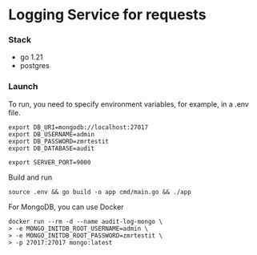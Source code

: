 # Logging Service for requests


### Stack
- go 1.21
- postgres 

### Launch
To run, you need to specify environment variables, for example, in a .env file.

```
export DB_URI=mongodb://localhost:27017
export DB_USERNAME=admin
export DB_PASSWORD=zmrtestit
export DB_DATABASE=audit

export SERVER_PORT=9000
```

Build and run
```
source .env && go build -o app cmd/main.go && ./app
```

For MongoDB, you can use Docker

```
docker run --rm -d --name audit-log-mongo \
> -e MONGO_INITDB_ROOT_USERNAME=admin \
> -e MONGO_INITDB_ROOT_PASSWORD=zmrtestit \
> -p 27017:27017 mongo:latest
```